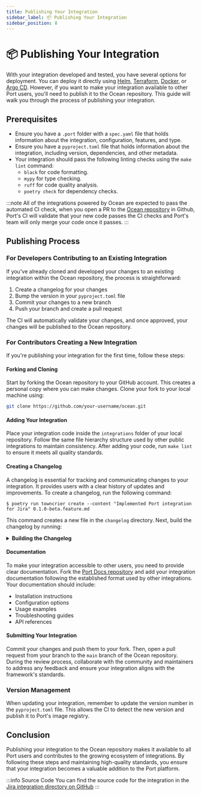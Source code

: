 ```yaml
---
title: Publishing Your Integration
sidebar_label: 📦 Publishing Your Integration
sidebar_position: 8
---
```


# 📦 Publishing Your Integration

With your integration developed and tested, you have several options for deployment. You can deploy it directly using [Helm](../deployment/helm.md), [Terraform](../deployment/terraform.md), [Docker](../deployment/docker.md), or [Argo CD](../deployment/argocd.md). However, if you want to make your integration available to other Port users, you'll need to publish it to the Ocean repository. This guide will walk you through the process of publishing your integration.

## Prerequisites

- Ensure you have a `.port` folder with a `spec.yaml` file that holds information about the integration, configuration, features, and type.
- Ensure you have a `pyproject.toml` file that holds information about the integration, including version, dependencies, and other metadata.
- Your integration should pass the following linting checks using the `make lint` command:
  - `black` for code formatting.
  - `mypy` for type checking.
  - `ruff` for code quality analysis.
  - `poetry check` for dependency checks.

:::note
All of the integrations powered by Ocean are expected to pass the automated CI check, when you open a PR to the [Ocean repository](https://github.com/port-labs/ocean) in Github, Port's CI will validate that your new code passes the CI checks and Port's team will only merge your code once it passes.
:::

## Publishing Process

### For Developers Contributing to an Existing Integration

If you've already cloned and developed your changes to an existing integration within the Ocean repository, the process is straightforward:

1. Create a changelog for your changes
2. Bump the version in your `pyproject.toml` file
3. Commit your changes to a new branch
4. Push your branch and create a pull request

The CI will automatically validate your changes, and once approved, your changes will be published to the Ocean repository.

### For Contributors Creating a New Integration

If you're publishing your integration for the first time, follow these steps:

#### Forking and Cloning

Start by forking the Ocean repository to your GitHub account. This creates a personal copy where you can make changes. Clone your fork to your local machine using:

```bash showLineNumbers
git clone https://github.com/your-username/ocean.git
```

#### Adding Your Integration

Place your integration code inside the `integrations` folder of your local repository. Follow the same file hierarchy structure used by other public integrations to maintain consistency. After adding your code, run `make lint` to ensure it meets all quality standards.

#### Creating a Changelog

A changelog is essential for tracking and communicating changes to your integration. It provides users with a clear history of updates and improvements. To create a changelog, run the following command:

```console showLineNumbers title="bash"
$ poetry run towncrier create --content "Implemented Port integration for Jira" 0.1.0-beta.feature.md
```

This command creates a new file in the `changelog` directory. Next, build the changelog by running:

<details>
<summary><b>Building the Changelog</b></summary>

```console showLineNumbers title="bash"
$ poetry run towncrier build --yes --version 0.1.0-beta
Loading template...
Finding news fragments...
Rendering news fragments...
Writing to newsfile...
Staging newsfile...
Removing the following files:
/home/lordsarcastic/Code/port/ocean/integrations/jira/changelog/0.1.0-beta.feature.md
```
</details>

#### Documentation

To make your integration accessible to other users, you need to provide clear documentation. Fork the [Port Docs repository](https://github.com/port-labs/port-docs) and add your integration documentation following the established format used by other integrations. Your documentation should include:

- Installation instructions
- Configuration options
- Usage examples
- Troubleshooting guides
- API references

#### Submitting Your Integration

Commit your changes and push them to your fork. Then, open a pull request from your branch to the `main` branch of the Ocean repository. During the review process, collaborate with the community and maintainers to address any feedback and ensure your integration aligns with the framework's standards.

### Version Management

When updating your integration, remember to update the version number in the `pyproject.toml` file. This allows the CI to detect the new version and publish it to Port's image registry. 

## Conclusion

Publishing your integration to the Ocean repository makes it available to all Port users and contributes to the growing ecosystem of integrations. By following these steps and maintaining high-quality standards, you ensure that your integration becomes a valuable addition to the Port platform.

:::info Source Code
You can find the source code for the integration in the [Jira integration directory on GitHub](https://github.com/port-labs/ocean/tree/main/integrations/jira)
:::

